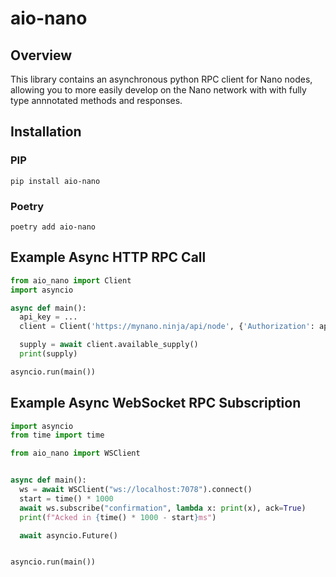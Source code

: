 # aio-nano

## Overview

This library contains an asynchronous python RPC client for Nano nodes, allowing you to more easily develop on the Nano network with with fully type annnotated methods and responses.

## Installation

### PIP

`pip install aio-nano`

### Poetry

`poetry add aio-nano`

## Example Async HTTP RPC Call

```python
from aio_nano import Client
import asyncio

async def main():
  api_key = ...
  client = Client('https://mynano.ninja/api/node', {'Authorization': api_key})

  supply = await client.available_supply()
  print(supply)

asyncio.run(main())
```

## Example Async WebSocket RPC Subscription

```python
import asyncio
from time import time

from aio_nano import WSClient


async def main():
  ws = await WSClient("ws://localhost:7078").connect()
  start = time() * 1000
  await ws.subscribe("confirmation", lambda x: print(x), ack=True)
  print(f"Acked in {time() * 1000 - start}ms")

  await asyncio.Future()


asyncio.run(main())

```
